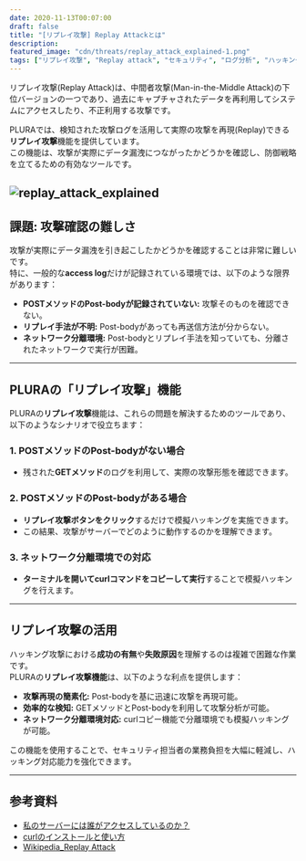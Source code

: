 ```yaml
---
date: 2020-11-13T00:07:00
draft: false
title: "[リプレイ攻撃] Replay Attackとは"
description: 
featured_image: "cdn/threats/replay_attack_explained-1.png"
tags: ["リプレイ攻撃", "Replay attack", "セキュリティ", "ログ分析", "ハッキング検知", "模擬ハッキング", "Post-body"]
---
```


リプレイ攻撃(Replay Attack)は、中間者攻撃(Man-in-the-Middle Attack)の下位バージョンの一つであり、過去にキャプチャされたデータを再利用してシステムにアクセスしたり、不正利用する攻撃です。

PLURAでは、検知された攻撃ログを活用して実際の攻撃を再現(Replay)できる**リプレイ攻撃**機能を提供しています。  
この機能は、攻撃が実際にデータ漏洩につながったかどうかを確認し、防御戦略を立てるための有効なツールです。

<!--more-->
![replay_attack_explained](https://blog.plura.io/cdn/threats/replay_attack_explained-1.png)
---

## 課題: 攻撃確認の難しさ

攻撃が実際にデータ漏洩を引き起こしたかどうかを確認することは非常に難しいです。  
特に、一般的な**access log**だけが記録されている環境では、以下のような限界があります：

- **POSTメソッドのPost-bodyが記録されていない:** 攻撃そのものを確認できない。  
- **リプレイ手法が不明:** Post-bodyがあっても再送信方法が分からない。  
- **ネットワーク分離環境:** Post-bodyとリプレイ手法を知っていても、分離されたネットワークで実行が困難。

---

## PLURAの「リプレイ攻撃」機能

PLURAの**リプレイ攻撃**機能は、これらの問題を解決するためのツールであり、以下のようなシナリオで役立ちます：

### 1. **POSTメソッドのPost-bodyがない場合**
- 残された**GETメソッド**のログを利用して、実際の攻撃形態を確認できます。

### 2. **POSTメソッドのPost-bodyがある場合**
- **リプレイ攻撃ボタンをクリック**するだけで模擬ハッキングを実施できます。
- この結果、攻撃がサーバーでどのように動作するのかを理解できます。

### 3. **ネットワーク分離環境での対応**
- **ターミナルを開いてcurlコマンドをコピーして実行**することで模擬ハッキングを行えます。

---

## リプレイ攻撃の活用

ハッキング攻撃における**成功の有無**や**失敗原因**を理解するのは複雑で困難な作業です。  
PLURAの**リプレイ攻撃機能**は、以下のような利点を提供します：

- **攻撃再現の簡素化:** Post-bodyを基に迅速に攻撃を再現可能。  
- **効率的な検知:** GETメソッドとPost-bodyを利用して攻撃分析が可能。  
- **ネットワーク分離環境対応:** curlコピー機能で分離環境でも模擬ハッキングが可能。  

この機能を使用することで、セキュリティ担当者の業務負担を大幅に軽減し、ハッキング対応能力を強化できます。

---

## 参考資料

- [私のサーバーには誰がアクセスしているのか？](https://bit.ly/36zNkrM)
- [curlのインストールと使い方](https://bit.ly/3knV3yl)
- [Wikipedia_Replay Attack](https://bit.ly/38yH1HQ)  

